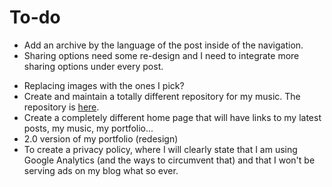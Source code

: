 # To-do

* Add an archive by the language of the post inside of the navigation.
* Sharing options need some re-design and I need to integrate more sharing options under every post.
- Replacing images with the ones I pick?
- Create and maintain a totally different repository for my music. The repository is [here](https://github.com/r3bl/music).
- Create a completely different home page that will have links to my latest posts, my music, my portfolio...
- 2.0 version of my portfolio (redesign)
- To create a privacy policy, where I will clearly state that I am using Google Analytics (and the ways to circumvent that) and that I won't be serving ads on my blog what so ever.
